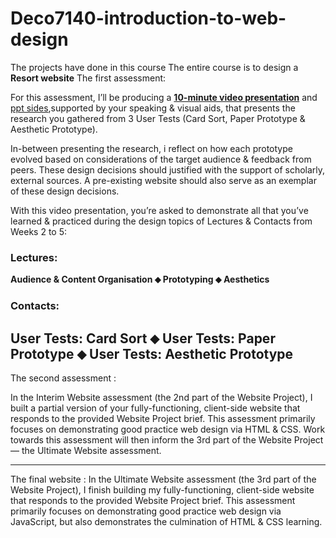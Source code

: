 # Deco7140-introduction-to-web-design
The projects have done in this course
The entire course is to design a **Resort website**
The first assessment:

For this assessment, I’ll be producing a [**10-minute video presentation**](https://youtu.be/VtYBawViD2I) and [ppt sides](https://docs.google.com/presentation/d/1EOj8ehhruhCC22nraV0sWKkLKA1fv1kD/edit?usp=sharing&ouid=105441072140112742344&rtpof=true&sd=true),supported by your speaking & visual aids, that presents the research you gathered from 3 User Tests (Card Sort, Paper Prototype & Aesthetic Prototype).

In-between presenting the research, i reflect on how each prototype evolved based on considerations of the target audience & feedback from peers. These design decisions should justified with the support of scholarly, external sources. A pre-existing website should also serve as an exemplar of these design decisions.

With this video presentation, you’re asked to demonstrate all that you’ve learned & practiced during the design topics of Lectures & Contacts from Weeks 2 to 5:

### Lectures:

**Audience & Content Organisation  ⬥  Prototyping  ⬥  Aesthetics**

### Contacts:

**User Tests: Card Sort  ⬥  User Tests: Paper Prototype  ⬥  User Tests: Aesthetic Prototype**
----
The second assessment :

In the Interim Website assessment (the 2nd part of the Website Project), I built a partial version of your fully-functioning, client-side website that responds to the provided Website Project brief. This assessment primarily focuses on demonstrating good practice web design via HTML & CSS. Work towards this assessment will then inform the 3rd part of the Website Project — the Ultimate Website assessment.

----

The final website :
In the Ultimate Website assessment (the 3rd part of the Website Project), I finish building my fully-functioning, client-side website that responds to the provided Website Project brief. This assessment primarily focuses on demonstrating good practice web design via JavaScript, but also demonstrates the culmination of HTML & CSS learning.

